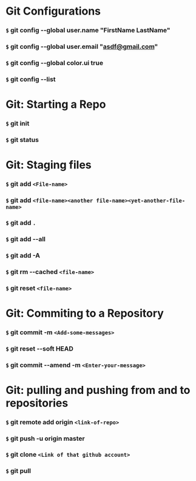 # Git Configurations

### `$` git config --global user.name "FirstName LastName"

### `$` git config --global user.email "asdf@gmail.com"

### `$` git config --global color.ui true

### `$` git config --list

# Git: Starting a Repo

### `$` git init

### `$` git status

# Git: Staging files

### `$` git add `<File-name>`

### `$` git add `<file-name><another file-name><yet-another-file-name>`

### `$` git add `.`

### `$` git add --all

### `$` git add -A

### `$` git rm --cached `<file-name>`

### `$` git reset `<file-name>`

# Git: Commiting to a Repository

### `$` git commit -m `<Add-some-messages>`

### `$` git reset --soft HEAD

### `$` git commit --amend -m `<Enter-your-message>`

# Git: pulling and pushing from and to repositories

### `$` git remote add origin `<link-of-repo>`

### `$` git push -u origin master

### `$` git clone `<Link of that github account>`

### `$` git pull
